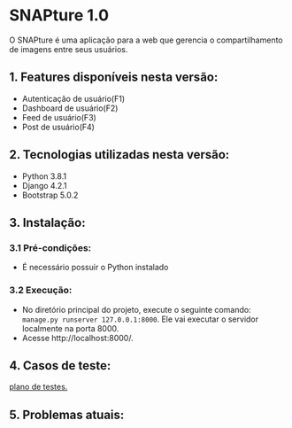 # SNAPture 1.0

O SNAPture é uma aplicação para a web que gerencia o compartilhamento de imagens entre seus usuários.

## 1. Features disponíveis nesta versão:
* Autenticação de usuário(F1)
* Dashboard de usuário(F2)
* Feed de usuário(F3)
* Post de usuário(F4)

## 2. Tecnologias utilizadas nesta versão:
* Python 3.8.1
* Django 4.2.1
* Bootstrap 5.0.2

## 3. Instalação:

### 3.1 Pré-condições:
* É necessário possuir o Python instalado

### 3.2 Execução:
* No diretório principal do projeto, execute o seguinte comando: ``` manage.py runserver 127.0.0.1:8000 ```. Ele vai executar o servidor localmente na porta 8000.
* Acesse http://localhost:8000/.

## 4. Casos de teste:

[plano de testes.]()

## 5. Problemas atuais: